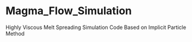 # Magma_Flow_Simulation
Highly Viscous Melt Spreading Simulation Code Based on Implicit Particle Method
